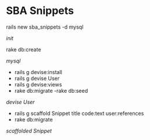 # SBA Snippets

rails new sba_snippets -d mysql

*init*

rake db:create

*mysql*

- rails g devise:install
- rails g devise User
- rails g devise:views
- rake db:migrate
-rake db:seed

*devise User*

- rails g scaffold Snippet title code:text user:references
- rake db:migrate

*scaffolded Snippet*
